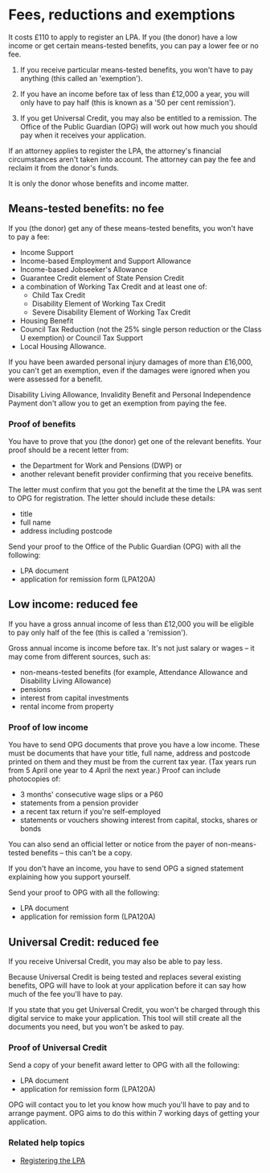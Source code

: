 # Fees, reductions and exemptions

It costs £110 to apply to register an LPA. If you (the donor) have a low income or get certain means-tested benefits, you can pay a lower fee or no fee.

1. If you receive particular means-tested benefits, you won't have to pay anything (this called an 'exemption').

2. If you have an income before tax of less than £12,000 a year, you will only have to pay half (this is known as a '50 per cent remission').

3. If you get Universal Credit, you may also be entitled to a remission. The Office of the Public Guardian (OPG) will work out how much you should pay when it receives your application.

If an attorney applies to register the LPA, the attorney's financial circumstances aren't taken into account. The attorney can pay the fee and reclaim it from the donor's funds.

It is only the donor whose benefits and income matter.

## Means-tested benefits: no fee

If you (the donor) get any of these means-tested benefits, you won't have to pay a fee:

* Income Support
* Income-based Employment and Support Allowance
* Income-based Jobseeker's Allowance
* Guarantee Credit element of State Pension Credit
* a combination of Working Tax Credit and at least one of:
	* Child Tax Credit
	* Disability Element of Working Tax Credit
	* Severe Disability Element of Working Tax Credit
* Housing Benefit
* Council Tax Reduction (not the 25% single person reduction or the Class U exemption) or Council Tax Support
* Local Housing Allowance.

If you have been awarded personal injury damages of more than £16,000, you can't get an exemption, even if the damages were ignored when you were assessed for a benefit.

Disability Living Allowance, Invalidity Benefit and Personal Independence Payment don't allow you to get an exemption from paying the fee.

### Proof of benefits

You have to prove that you (the donor) get one of the relevant benefits. Your proof should be a recent letter from:

* the Department for Work and Pensions (DWP)
or
* another relevant benefit provider confirming that you receive benefits.

The letter must confirm that you got the benefit at the time the LPA was sent to OPG for registration. The letter should include these details:

* title
* full name
* address including postcode

Send your proof to the Office of the Public Guardian (OPG) with all the following:

* LPA document
* application for remission form (LPA120A)

## Low income: reduced fee

If you have a gross annual income of less than £12,000 you will be eligible to pay only half of the fee (this is called a 'remission').

Gross annual income is income before tax. It's not just salary or wages – it may come from different sources, such as:

* non-means-tested benefits (for example, Attendance Allowance and Disability Living Allowance)
* pensions
* interest from capital investments
* rental income from property

### Proof of low income

You have to send OPG documents that prove you have a low income. These must be documents that have your title, full name, address and postcode printed on them and they must be from the current tax year. (Tax years run from 5 April one year to 4 April the next year.) Proof can include photocopies of:

* 3 months' consecutive wage slips or a P60
* statements from a pension provider
* a recent tax return if you're self-employed
* statements or vouchers showing interest from capital, stocks, shares or bonds

You can also send an official letter or notice from the payer of non-means-tested benefits – this can't be a copy.

If you don't have an income, you have to send OPG a signed statement explaining how you support yourself.

Send your proof to OPG with all the following:

* LPA document
* application for remission form (LPA120A)

## Universal Credit: reduced fee

If you receive Universal Credit, you may also be able to pay less.

Because Universal Credit is being tested and replaces several existing benefits, OPG will have to look at your application before it can say how much of the fee you'll have to pay.

If you state that you get Universal Credit, you won't be charged through this digital service to make your application. This tool will still create all the documents you need, but you won't be asked to pay.

### Proof of Universal Credit

Send a copy of your benefit award letter to OPG with all the following:

* LPA document
* application for remission form (LPA120A)

OPG will contact you to let you know how much you'll have to pay and to arrange payment. OPG aims to do this within 7 working days of getting your application.


### Related help topics
* [Registering the LPA](/help/#topic-registering-the-lpa)

